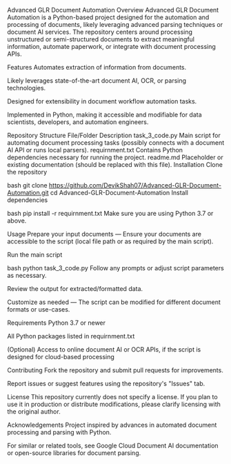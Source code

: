 Advanced GLR Document Automation
Overview
Advanced GLR Document Automation is a Python-based project designed for the automation and processing of documents, likely leveraging advanced parsing techniques or document AI services. The repository centers around processing unstructured or semi-structured documents to extract meaningful information, automate paperwork, or integrate with document processing APIs.

Features
Automates extraction of information from documents.

Likely leverages state-of-the-art document AI, OCR, or parsing technologies.

Designed for extensibility in document workflow automation tasks.

Implemented in Python, making it accessible and modifiable for data scientists, developers, and automation engineers.

Repository Structure
File/Folder	Description
task_3_code.py	Main script for automating document processing tasks (possibly connects with a document AI API or runs local parsers).
requirnment.txt	Contains Python dependencies necessary for running the project.
readme.md	Placeholder or existing documentation (should be replaced with this file).
Installation
Clone the repository

bash
git clone https://github.com/DevikShah07/Advanced-GLR-Document-Automation.git
cd Advanced-GLR-Document-Automation
Install dependencies

bash
pip install -r requirnment.txt
Make sure you are using Python 3.7 or above.

Usage
Prepare your input documents — Ensure your documents are accessible to the script (local file path or as required by the main script).

Run the main script

bash
python task_3_code.py
Follow any prompts or adjust script parameters as necessary.

Review the output for extracted/formatted data.

Customize as needed — The script can be modified for different document formats or use-cases.

Requirements
Python 3.7 or newer

All Python packages listed in requirnment.txt

(Optional) Access to online document AI or OCR APIs, if the script is designed for cloud-based processing

Contributing
Fork the repository and submit pull requests for improvements.

Report issues or suggest features using the repository's "Issues" tab.

License
This repository currently does not specify a license. If you plan to use it in production or distribute modifications, please clarify licensing with the original author.

Acknowledgements
Project inspired by advances in automated document processing and parsing with Python.

For similar or related tools, see Google Cloud Document AI documentation or open-source libraries for document parsing.
